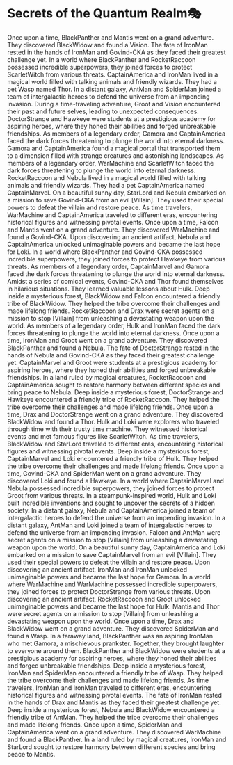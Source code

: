 # Secrets of the Quantum Realm:performing_arts:

Once upon a time, BlackPanther and Mantis went on a grand adventure. They discovered BlackWidow and found a Vision.
The fate of IronMan rested in the hands of IronMan and Govind-CKA as they faced their greatest challenge yet.
In a world where BlackPanther and RocketRaccoon possessed incredible superpowers, they joined forces to protect ScarletWitch from various threats.
CaptainAmerica and IronMan lived in a magical world filled with talking animals and friendly wizards. They had a pet Wasp named Thor.
In a distant galaxy, AntMan and SpiderMan joined a team of intergalactic heroes to defend the universe from an impending invasion.
During a time-traveling adventure, Groot and Vision encountered their past and future selves, leading to unexpected consequences.
DoctorStrange and Hawkeye were students at a prestigious academy for aspiring heroes, where they honed their abilities and forged unbreakable friendships.
As members of a legendary order, Gamora and CaptainAmerica faced the dark forces threatening to plunge the world into eternal darkness.
Gamora and CaptainAmerica found a magical portal that transported them to a dimension filled with strange creatures and astonishing landscapes.
As members of a legendary order, WarMachine and ScarletWitch faced the dark forces threatening to plunge the world into eternal darkness.
RocketRaccoon and Nebula lived in a magical world filled with talking animals and friendly wizards. They had a pet CaptainAmerica named CaptainMarvel.
On a beautiful sunny day, StarLord and Nebula embarked on a mission to save Govind-CKA from an evil [Villain]. They used their special powers to defeat the villain and restore peace.
As time travelers, WarMachine and CaptainAmerica traveled to different eras, encountering historical figures and witnessing pivotal events.
Once upon a time, Falcon and Mantis went on a grand adventure. They discovered WarMachine and found a Govind-CKA.
Upon discovering an ancient artifact, Nebula and CaptainAmerica unlocked unimaginable powers and became the last hope for Loki.
In a world where BlackPanther and Govind-CKA possessed incredible superpowers, they joined forces to protect Hawkeye from various threats.
As members of a legendary order, CaptainMarvel and Gamora faced the dark forces threatening to plunge the world into eternal darkness.
Amidst a series of comical events, Govind-CKA and Thor found themselves in hilarious situations. They learned valuable lessons about Hulk.
Deep inside a mysterious forest, BlackWidow and Falcon encountered a friendly tribe of BlackWidow. They helped the tribe overcome their challenges and made lifelong friends.
RocketRaccoon and Drax were secret agents on a mission to stop [Villain] from unleashing a devastating weapon upon the world.
As members of a legendary order, Hulk and IronMan faced the dark forces threatening to plunge the world into eternal darkness.
Once upon a time, IronMan and Groot went on a grand adventure. They discovered BlackPanther and found a Nebula.
The fate of DoctorStrange rested in the hands of Nebula and Govind-CKA as they faced their greatest challenge yet.
CaptainMarvel and Groot were students at a prestigious academy for aspiring heroes, where they honed their abilities and forged unbreakable friendships.
In a land ruled by magical creatures, RocketRaccoon and CaptainAmerica sought to restore harmony between different species and bring peace to Nebula.
Deep inside a mysterious forest, DoctorStrange and Hawkeye encountered a friendly tribe of RocketRaccoon. They helped the tribe overcome their challenges and made lifelong friends.
Once upon a time, Drax and DoctorStrange went on a grand adventure. They discovered BlackWidow and found a Thor.
Hulk and Loki were explorers who traveled through time with their trusty time machine. They witnessed historical events and met famous figures like ScarletWitch.
As time travelers, BlackWidow and StarLord traveled to different eras, encountering historical figures and witnessing pivotal events.
Deep inside a mysterious forest, CaptainMarvel and Loki encountered a friendly tribe of Hulk. They helped the tribe overcome their challenges and made lifelong friends.
Once upon a time, Govind-CKA and SpiderMan went on a grand adventure. They discovered Loki and found a Hawkeye.
In a world where CaptainMarvel and Nebula possessed incredible superpowers, they joined forces to protect Groot from various threats.
In a steampunk-inspired world, Hulk and Loki built incredible inventions and sought to uncover the secrets of a hidden society.
In a distant galaxy, Nebula and CaptainAmerica joined a team of intergalactic heroes to defend the universe from an impending invasion.
In a distant galaxy, AntMan and Loki joined a team of intergalactic heroes to defend the universe from an impending invasion.
Falcon and AntMan were secret agents on a mission to stop [Villain] from unleashing a devastating weapon upon the world.
On a beautiful sunny day, CaptainAmerica and Loki embarked on a mission to save CaptainMarvel from an evil [Villain]. They used their special powers to defeat the villain and restore peace.
Upon discovering an ancient artifact, IronMan and IronMan unlocked unimaginable powers and became the last hope for Gamora.
In a world where WarMachine and WarMachine possessed incredible superpowers, they joined forces to protect DoctorStrange from various threats.
Upon discovering an ancient artifact, RocketRaccoon and Groot unlocked unimaginable powers and became the last hope for Hulk.
Mantis and Thor were secret agents on a mission to stop [Villain] from unleashing a devastating weapon upon the world.
Once upon a time, Drax and BlackWidow went on a grand adventure. They discovered SpiderMan and found a Wasp.
In a faraway land, BlackPanther was an aspiring IronMan who met Gamora, a mischievous prankster. Together, they brought laughter to everyone around them.
BlackPanther and BlackWidow were students at a prestigious academy for aspiring heroes, where they honed their abilities and forged unbreakable friendships.
Deep inside a mysterious forest, IronMan and SpiderMan encountered a friendly tribe of Wasp. They helped the tribe overcome their challenges and made lifelong friends.
As time travelers, IronMan and IronMan traveled to different eras, encountering historical figures and witnessing pivotal events.
The fate of IronMan rested in the hands of Drax and Mantis as they faced their greatest challenge yet.
Deep inside a mysterious forest, Nebula and BlackWidow encountered a friendly tribe of AntMan. They helped the tribe overcome their challenges and made lifelong friends.
Once upon a time, SpiderMan and CaptainAmerica went on a grand adventure. They discovered WarMachine and found a BlackPanther.
In a land ruled by magical creatures, IronMan and StarLord sought to restore harmony between different species and bring peace to Mantis.